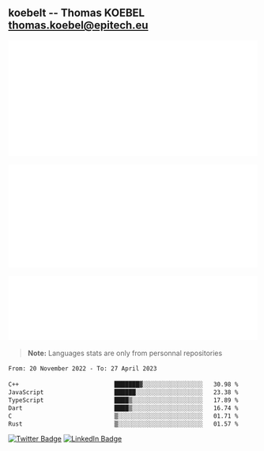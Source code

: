 ## koebelt -- Thomas KOEBEL <thomas.koebel@epitech.eu>

<!-- On github since 2018-->


![Metrics](/metrics.classic.svg)



<!--![Metrics](/metrics.plugin.introduction.repository.svg)-->
![Metrics](/metrics.plugin.isocalendar.svg)



![Metrics](/metrics.plugin.languages.svg)

> **Note:** Languages stats are only from personnal repositories

<!--START_SECTION:waka-->

```text
From: 20 November 2022 - To: 27 April 2023

C++                           ███████▓░░░░░░░░░░░░░░░░░   30.98 %
JavaScript                    ██████░░░░░░░░░░░░░░░░░░░   23.38 %
TypeScript                    ████▒░░░░░░░░░░░░░░░░░░░░   17.89 %
Dart                          ████▒░░░░░░░░░░░░░░░░░░░░   16.74 %
C                             ▒░░░░░░░░░░░░░░░░░░░░░░░░   01.71 %
Rust                          ▒░░░░░░░░░░░░░░░░░░░░░░░░   01.57 %
```

<!--END_SECTION:waka-->

[![Twitter Badge](https://img.shields.io/badge/Twitter-Profile-informational?style=flat&logo=twitter&logoColor=white&color=1CA2F1)](https://twitter.com/jesuis_roux)
[![LinkedIn Badge](https://img.shields.io/badge/LinkedIn-Profile-informational?style=flat&logo=linkedin&logoColor=white&color=0D76A8)](https://www.linkedin.com/in/koebelt/)
